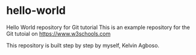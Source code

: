 # hello-world
Hello World repository for Git tutorial
This is an example repository for the Git tutoial on https://www.w3schools.com

This repository is built step by step by myself, Kelvin Agboso.
